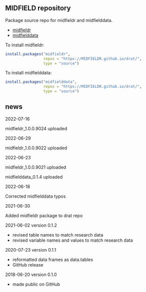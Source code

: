 
## MIDFIELD repository

Package source repo for midfieldr and midfielddata.

-   [midfieldr](https://midfieldr.github.io/midfieldr/)
-   [midfielddata](https://midfieldr.github.io/midfielddata/)

To install midfieldr:

``` r
install.packages("midfieldr", 
                 repos = "https://MIDFIELDR.github.io/drat/", 
                 type = "source")
```

To install midfielddata:

``` r
install.packages("midfielddata", 
                 repos = "https://MIDFIELDR.github.io/drat/", 
                 type = "source")
```

## news

2022-07-16

midfieldr_1.0.0.9024 uploaded

2022-06-29

midfieldr_1.0.0.9022 uploaded

2022-06-23

midfieldr_1.0.0.9021 uploaded

midfielddata_0.1.4 uploaded

2022-06-18

Corrected midfielddata typos

2021-06-30

Added midfieldr package to drat repo

2021-06-02 version 0.1.2

-   revised table names to match research data
-   revised variable names and values to match research data

2020-07-23 version 0.1.1

-   reformatted data frames as data.tables
-   GitHub release

2018-06-20 version 0.1.0

-   made public on GitHub

<!-- ### New features -->
<!-- ### Minor improvements -->
<!-- ### Bug fixes -->
<!-- ### Deprecated -->
<!-- ### Defunct -->
